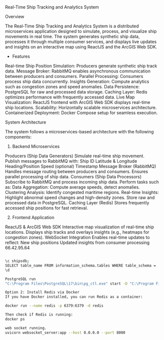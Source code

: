 Real-Time Ship Tracking and Analytics System

Overview

The Real-Time Ship Tracking and Analytics System is a distributed microservices application designed to simulate, process, and visualize ship movements in real time. The system generates synthetic ship data, processes it through multiple consumer services, and displays live updates and insights on an interactive map using ReactJS and the ArcGIS Web SDK.

- Features

Real-time Ship Position Simulation: Producers generate synthetic ship track data.
Message Broker: RabbitMQ enables asynchronous communication between producers and consumers.
Parallel Processing: Consumers process ship data concurrently.
Insights Generation: Compute analytics such as congestion zones and speed anomalies.
Data Persistence: PostgreSQL for raw and processed data storage.
Caching Layer: Redis optimizes performance with frequently accessed data.
Live Map Visualization: ReactJS frontend with ArcGIS Web SDK displays real-time ship locations.
Scalability: Horizontally scalable microservices architecture.
Containerized Deployment: Docker Compose setup for seamless execution.

System Architecture

The system follows a microservices-based architecture with the following components:

1. Backend Microservices

Producers (Ship Data Generators)
Simulate real-time ship movement.
Publish messages to RabbitMQ with:
Ship ID
Latitude & Longitude
Heading/Position
Speed (optional)
Timestamp
Message Broker (RabbitMQ)
Handles message routing between producers and consumers.
Ensures parallel processing of ship data.
Consumers (Ship Data Processors)
Subscribe to RabbitMQ and process incoming ship data.
Perform tasks such as:
Data Aggregation: Compute average speeds, detect anomalies.
Clustering Analysis: Identify congested maritime regions.
Real-time Insights: Highlight abnormal speed changes and high-density zones.
Store raw and processed data in PostgreSQL.
Caching Layer (Redis)
Stores frequently accessed ship positions for fast retrieval.

2. Frontend Application

ReactJS & ArcGIS Web SDK
Interactive map visualization of real-time ship locations.
Displays ship tracks and overlays insights (e.g., heatmaps for congestion zones).
WebSocket Integration
Enables real-time updates to reflect:
New ship positions
Updated insights from consumer processing
66.42.95.64





```bash

\c shipsdb;
SELECT table_name FROM information_schema.tables WHERE table_schema = 'public';
\d

PostgreSQL run
"C:\Program Files\PostgreSQL\17\bin\pg_ctl.exe" start -D "C:\Program Files\PostgreSQL\17\data"

Option 2: Install Redis via Docker
If you have Docker installed, you can run Redis as a container:

docker run --name redis -p 6379:6379 -d redis

Then check if Redis is running:
docker ps

web socket running.
uvicorn websocket_server:app --host 0.0.0.0 --port 8000